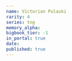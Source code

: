 ```yaml
---
name: Victorian Pulaski
rarity: 4
series: tng
memory_alpha:
bigbook_tier: -1
in_portal: true
date:
published: true
---
```



